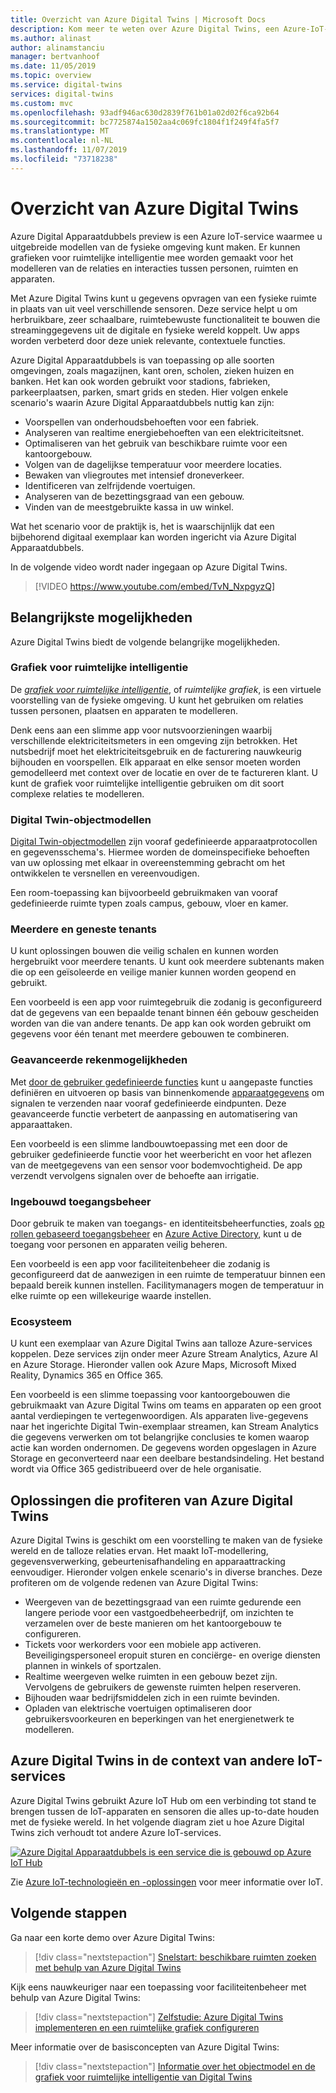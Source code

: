 ```yaml
---
title: Overzicht van Azure Digital Twins | Microsoft Docs
description: Kom meer te weten over Azure Digital Twins, een Azure-IoT-oplossing voor ruimtelijke intelligentie.
ms.author: alinast
author: alinamstanciu
manager: bertvanhoof
ms.date: 11/05/2019
ms.topic: overview
ms.service: digital-twins
services: digital-twins
ms.custom: mvc
ms.openlocfilehash: 93adf946ac630d2839f761b01a02d02f6ca92b64
ms.sourcegitcommit: bc7725874a1502aa4c069fc1804f1f249f4fa5f7
ms.translationtype: MT
ms.contentlocale: nl-NL
ms.lasthandoff: 11/07/2019
ms.locfileid: "73718238"
---
```

# <a name="overview-of-azure-digital-twins"></a>Overzicht van Azure Digital Twins

Azure Digital Apparaatdubbels preview is een Azure IoT-service waarmee u uitgebreide modellen van de fysieke omgeving kunt maken. Er kunnen grafieken voor ruimtelijke intelligentie mee worden gemaakt voor het modelleren van de relaties en interacties tussen personen, ruimten en apparaten.

Met Azure Digital Twins kunt u gegevens opvragen van een fysieke ruimte in plaats van uit veel verschillende sensoren. Deze service helpt u om herbruikbare, zeer schaalbare, ruimtebewuste functionaliteit te bouwen die streaminggegevens uit de digitale en fysieke wereld koppelt. Uw apps worden verbeterd door deze uniek relevante, contextuele functies. 

Azure Digital Apparaatdubbels is van toepassing op alle soorten omgevingen, zoals magazijnen, kant oren, scholen, zieken huizen en banken. Het kan ook worden gebruikt voor stadions, fabrieken, parkeerplaatsen, parken, smart grids en steden. Hier volgen enkele scenario's waarin Azure Digital Apparaatdubbels nuttig kan zijn:

- Voorspellen van onderhoudsbehoeften voor een fabriek.
- Analyseren van realtime energiebehoeften van een elektriciteitsnet.
- Optimaliseren van het gebruik van beschikbare ruimte voor een kantoorgebouw.
- Volgen van de dagelijkse temperatuur voor meerdere locaties.
- Bewaken van vliegroutes met intensief droneverkeer.
- Identificeren van zelfrijdende voertuigen.
- Analyseren van de bezettingsgraad van een gebouw.
- Vinden van de meestgebruikte kassa in uw winkel.

Wat het scenario voor de praktijk is, het is waarschijnlijk dat een bijbehorend digitaal exemplaar kan worden ingericht via Azure Digital Apparaatdubbels.

In de volgende video wordt nader ingegaan op Azure Digital Twins.

> [!VIDEO https://www.youtube.com/embed/TvN_NxpgyzQ]

## <a name="key-capabilities"></a>Belangrijkste mogelijkheden

Azure Digital Twins biedt de volgende belangrijke mogelijkheden.

### <a name="spatial-intelligence-graph"></a>Grafiek voor ruimtelijke intelligentie

De [*grafiek voor ruimtelijke intelligentie*](./concepts-objectmodel-spatialgraph.md#spatial-intelligence-graph), of *ruimtelijke grafiek*, is een virtuele voorstelling van de fysieke omgeving. U kunt het gebruiken om relaties tussen personen, plaatsen en apparaten te modelleren.

Denk eens aan een slimme app voor nutsvoorzieningen waarbij verschillende elektriciteitsmeters in een omgeving zijn betrokken. Het nutsbedrijf moet het elektriciteitsgebruik en de facturering nauwkeurig bijhouden en voorspellen. Elk apparaat en elke sensor moeten worden gemodelleerd met context over de locatie en over de te factureren klant. U kunt de grafiek voor ruimtelijke intelligentie gebruiken om dit soort complexe relaties te modelleren.

### <a name="digital-twin-object-models"></a>Digital Twin-objectmodellen

[Digital Twin-objectmodellen](./concepts-objectmodel-spatialgraph.md#digital-twins-object-models) zijn vooraf gedefinieerde apparaatprotocollen en gegevensschema's. Hiermee worden de domeinspecifieke behoeften van uw oplossing met elkaar in overeenstemming gebracht om het ontwikkelen te versnellen en vereenvoudigen.

Een room-toepassing kan bijvoorbeeld gebruikmaken van vooraf gedefinieerde ruimte typen zoals campus, gebouw, vloer en kamer.

### <a name="multiple-and-nested-tenants"></a>Meerdere en geneste tenants

U kunt oplossingen bouwen die veilig schalen en kunnen worden hergebruikt voor meerdere tenants. U kunt ook meerdere subtenants maken die op een geïsoleerde en veilige manier kunnen worden geopend en gebruikt.

Een voorbeeld is een app voor ruimtegebruik die zodanig is geconfigureerd dat de gegevens van een bepaalde tenant binnen één gebouw gescheiden worden van die van andere tenants. De app kan ook worden gebruikt om gegevens voor één tenant met meerdere gebouwen te combineren.

### <a name="advanced-compute-capabilities"></a>Geavanceerde rekenmogelijkheden

Met [door de gebruiker gedefinieerde functies](./concepts-user-defined-functions.md) kunt u aangepaste functies definiëren en uitvoeren op basis van binnenkomende [apparaatgegevens](./concepts-device-ingress.md) om signalen te verzenden naar vooraf gedefinieerde eindpunten. Deze geavanceerde functie verbetert de aanpassing en automatisering van apparaattaken.

Een voorbeeld is een slimme landbouwtoepassing met een door de gebruiker gedefinieerde functie voor het weerbericht en voor het aflezen van de meetgegevens van een sensor voor bodemvochtigheid. De app verzendt vervolgens signalen over de behoefte aan irrigatie.

### <a name="built-in-access-control"></a>Ingebouwd toegangsbeheer

Door gebruik te maken van toegangs- en identiteitsbeheerfuncties, zoals [op rollen gebaseerd toegangsbeheer](./security-role-based-access-control.md) en [Azure Active Directory](./security-authenticating-apis.md), kunt u de toegang voor personen en apparaten veilig beheren.

Een voorbeeld is een app voor faciliteitenbeheer die zodanig is geconfigureerd dat de aanwezigen in een ruimte de temperatuur binnen een bepaald bereik kunnen instellen. Facilitymanagers mogen de temperatuur in elke ruimte op een willekeurige waarde instellen.

### <a name="ecosystem"></a>Ecosysteem

U kunt een exemplaar van Azure Digital Twins aan talloze Azure-services koppelen. Deze services zijn onder meer Azure Stream Analytics, Azure AI en Azure Storage. Hieronder vallen ook Azure Maps, Microsoft Mixed Reality, Dynamics 365 en Office 365.

Een voorbeeld is een slimme toepassing voor kantoorgebouwen die gebruikmaakt van Azure Digital Twins om teams en apparaten op een groot aantal verdiepingen te vertegenwoordigen. Als apparaten live-gegevens naar het ingerichte Digital Twin-exemplaar streamen, kan Stream Analytics die gegevens verwerken om tot belangrijke conclusies te komen waarop actie kan worden ondernomen. De gegevens worden opgeslagen in Azure Storage en geconverteerd naar een deelbare bestandsindeling. Het bestand wordt via Office 365 gedistribueerd over de hele organisatie.

## <a name="solutions-that-benefit-from-azure-digital-twins"></a>Oplossingen die profiteren van Azure Digital Twins

Azure Digital Twins is geschikt om een voorstelling te maken van de fysieke wereld en de talloze relaties ervan. Het maakt IoT-modellering, gegevensverwerking, gebeurtenisafhandeling en apparaattracking eenvoudiger. Hieronder volgen enkele scenario's in diverse branches. Deze profiteren om de volgende redenen van Azure Digital Twins:

* Weergeven van de bezettingsgraad van een ruimte gedurende een langere periode voor een vastgoedbeheerbedrijf, om inzichten te verzamelen over de beste manieren om het kantoorgebouw te configureren.
* Tickets voor werkorders voor een mobiele app activeren. Beveiligingspersoneel eropuit sturen en conciërge- en overige diensten plannen in winkels of sportzalen.
* Realtime weergeven welke ruimten in een gebouw bezet zijn. Vervolgens de gebruikers de gewenste ruimten helpen reserveren.
* Bijhouden waar bedrijfsmiddelen zich in een ruimte bevinden.
* Opladen van elektrische voertuigen optimaliseren door gebruikersvoorkeuren en beperkingen van het energienetwerk te modelleren.

## <a name="azure-digital-twins-in-the-context-of-other-iot-services"></a>Azure Digital Twins in de context van andere IoT-services

Azure Digital Twins gebruikt Azure IoT Hub om een verbinding tot stand te brengen tussen de IoT-apparaten en sensoren die alles up-to-date houden met de fysieke wereld. In het volgende diagram ziet u hoe Azure Digital Twins zich verhoudt tot andere Azure IoT-services.

[![Azure Digital Apparaatdubbels is een service die is gebouwd op Azure IoT Hub](media/overview/azure-digital-twins-in-iot-ecosystem.png)](media/overview/azure-digital-twins-in-iot-ecosystem.png#lightbox)

Zie [Azure IoT-technologieën en -oplossingen](../iot-fundamentals/iot-services-and-technologies.md) voor meer informatie over IoT.

## <a name="next-steps"></a>Volgende stappen

Ga naar een korte demo over Azure Digital Twins:

>[!div class="nextstepaction"]
>[Snelstart: beschikbare ruimten zoeken met behulp van Azure Digital Twins](./quickstart-view-occupancy-dotnet.md)

Kijk eens nauwkeuriger naar een toepassing voor faciliteitenbeheer met behulp van Azure Digital Twins:

>[!div class="nextstepaction"]
>[Zelfstudie: Azure Digital Twins implementeren en een ruimtelijke grafiek configureren](./tutorial-facilities-setup.md)

Meer informatie over de basisconcepten van Azure Digital Twins:

>[!div class="nextstepaction"]
>[Informatie over het objectmodel en de grafiek voor ruimtelijke intelligentie van Digital Twins](./concepts-objectmodel-spatialgraph.md)